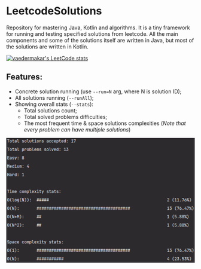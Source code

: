 # LeetcodeSolutions
Repository for mastering Java, Kotlin and algorithms.
It is a tiny framework for running and testing specified solutions from leetcode. All the main components and some of the solutions itself are written in Java, but most of the solutions are written in Kotlin.

[![vaedermakar's LeetCode stats](https://leetcode-stats-six.vercel.app/api?username=vaedermakar&theme=dark)](https://github.com/vaedermakar/leetcode-stats)

## Features:
- Concrete solution running (use `--run=N` arg, where N is solution ID);
- All solutions running (`--runAll`);
- Showing overall stats (`--stats`):  
    - Total solutions count;
    - Total solved problems difficulties;
    - The most frequent time & space solutions complexities (_Note that every problem can have multiple solutions_)

![Image alt](https://github.com/v43d3rm4k4r/LeetcodeSolutions/blob/main/src/Java/LeetcodeSolutions/images/stats.png)  

